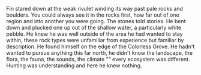 Fin stared down at the weak rivulet winding its way past pale rocks and boulders. You could always see it in the rocks first, how far out of one region and into another you were going. The stones told stories. He bent down and plucked one up out of the shallow water, a particularly white pebble. He knew he was well outside of the area he had wanted to stay within, these rock types were unfamiliar from experience but familiar by description. He found himself on the edge of the Colorless Grove. He hadn't wanted to pursue anything this far north, he didn't know the landscape, the flora, the fauna, the sounds, the climate "“ every ecosystem was different. Hunting was understanding and here he knew nothing.